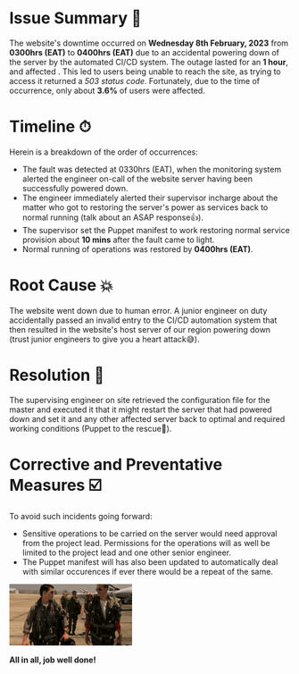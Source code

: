 # Issue Summary 📃
The website's downtime occurred on **Wednesday 8th February, 2023** from __0300hrs (EAT)__ to __0400hrs (EAT)__ due to an accidental powering down of the server by the automated CI/CD system. The outage lasted for an **1 hour**, and affected . This led to users being unable to reach the site, as trying to access it returned a _503 status code_. Fortunately, due to the time of occurrence, only about __3.6%__ of users were affected.

# Timeline ⏱
Herein is a breakdown of the order of occurrences:

* The fault was detected at 0330hrs (EAT), when the monitoring system alerted the engineer on-call of the website server having been successfully powered down.
* The engineer immediately alerted their supervisor incharge about the matter who got to restoring the server's power as services back to normal running (talk about an ASAP response👍).
* The supervisor set the Puppet manifest to work restoring normal service provision about __10 mins__ after the fault came to light.
* Normal running of operations was restored by __0400hrs (EAT)__.

# Root Cause 💥
The website went down due to human error. A junior engineer on duty accidentally passed an invalid entry to the CI/CD automation system that then resulted in the website's host server of our region powering down (trust junior engineers to give you a heart attack😅).

# Resolution 🔧
The supervising engineer on site retrieved the configuration file for the master and executed it that it might restart the server that had powered down and set it and any other affected server back to optimal and required working conditions (Puppet to the rescue💪).

# Corrective and Preventative Measures ☑️ 
To avoid such incidents going forward:
* Sensitive operations to be carried on the server would need approval from the project lead. Permissions for the operations will as well be limited to the project lead and one other senior engineer.
* The Puppet manifest will has also been updated to automatically deal with similar occurences if ever there would be a repeat of the same.


![Hi Five!](https://github.com/LeRoy-M/alx-system_engineering-devops/blob/6473216f42d3a8cf1c2b536b13bb3bb1f270def3/0x19-postmortem/hi-five.gif)

**All in all, job well done!**
